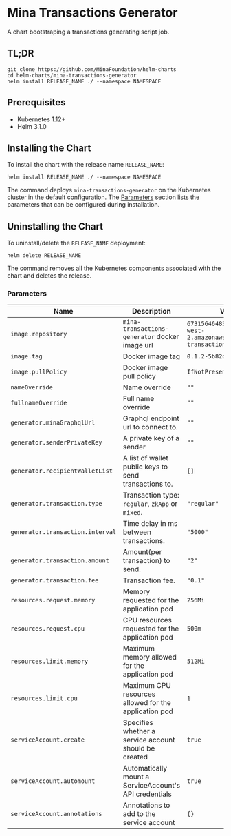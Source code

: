 # Mina Transactions Generator

A chart bootstraping a transactions generating script job.

## TL;DR

```console
git clone https://github.com/MinaFoundation/helm-charts
cd helm-charts/mina-transactions-generator
helm install RELEASE_NAME ./ --namespace NAMESPACE
```

## Prerequisites

- Kubernetes 1.12+
- Helm 3.1.0

## Installing the Chart

To install the chart with the release name `RELEASE_NAME`:

```console
helm install RELEASE_NAME ./ --namespace NAMESPACE
```

The command deploys `mina-transactions-generator` on the Kubernetes cluster in the default configuration. The [Parameters](#parameters) section lists the parameters that can be configured during installation.

## Uninstalling the Chart

To uninstall/delete the `RELEASE_NAME` deployment:

```console
helm delete RELEASE_NAME
```

The command removes all the Kubernetes components associated with the chart and deletes the release.

### Parameters

| Name                             | Description                                            | Value |
| -------------------------------- | ------------------------------------------------------ | ----- |
| `image.repository`               | `mina-transactions-generator` docker image url         | `673156464838.dkr.ecr.us-west-2.amazonaws.com/mina-transactions-generator` |
| `image.tag`                      | Docker image tag                                       | `0.1.2-5b82cae` |
| `image.pullPolicy`               | Docker image pull policy                               | `IfNotPresent` |
| `nameOverride`                   | Name override                                          | `""` |
| `fullnameOverride`               | Full name override                                     | `""` |
| `generator.minaGraphqlUrl`       | Graphql endpoint url to connect to.                    | `""` |
| `generator.senderPrivateKey`     | A private key of a sender                              | `""` |
| `generator.recipientWalletList`  | A list of wallet public keys to send transactions to.  | `[]` |
| `generator.transaction.type`     | Transaction type: `regular`, `zkApp` or `mixed`.       | `"regular"` |
| `generator.transaction.interval` | Time delay in ms between transactions.                 | `"5000"` |
| `generator.transaction.amount`   | Amount(per transaction) to send.                       | `"2"` |
| `generator.transaction.fee`      | Transaction fee.                                       | `"0.1"` |
| `resources.request.memory`       | Memory requested for the application pod               | `256Mi` |
| `resources.request.cpu`          | CPU resources requested for the application pod        | `500m` |
| `resources.limit.memory`         | Maximum memory allowed for the application pod         | `512Mi` |
| `resources.limit.cpu`            | Maximum CPU resources allowed for the application pod  | `1` |
| `serviceAccount.create`          | Specifies whether a service account should be created  | `true` |
| `serviceAccount.automount`       | Automatically mount a ServiceAccount's API credentials | `true` |
| `serviceAccount.annotations`     | Annotations to add to the service account              | `{}` |
